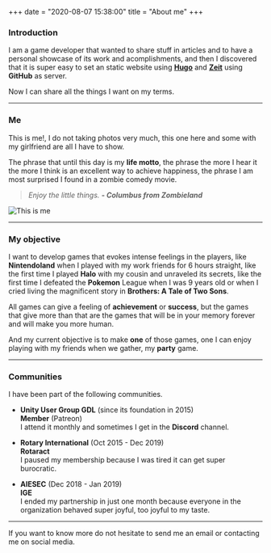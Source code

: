 +++
date = "2020-08-07 15:38:00"
title = "About me"
+++

### **Introduction**

I am a game developer that wanted to share stuff in articles and to have a personal showcase of its work and acomplishments, and then I discovered that it is super easy to set an static website using **[Hugo](https://gohugo.io/)** and **[Zeit](https://vercel.com/)** using **GitHub** as server.

Now I can share all the things I want on my terms.

---------------

### **Me**

This is me!, I do not taking photos very much, this one here and some with my girlfriend are all I have to show.

The phrase that until this day is my **life motto**, the phrase the more I hear it the more I think is an excellent way to achieve happiness, the phrase I am most surprised I found in a zombie comedy movie.

> *Enjoy the little things.*  ***- Columbus from Zombieland***

![This is me][1]

---------------

### **My objective**

I want to develop games that evokes intense feelings in the players, like **Nintendoland** when I played with my work friends for 6 hours straight, like the first time I played **Halo** with my cousin and unraveled its secrets, like the first time I defeated the **Pokemon** League when I was 9 years old or when I cried living the magnificent story in **Brothers: A Tale of Two Sons**.

All games can give a feeling of **achievement** or **success**, but the games that give more than that are the games that will be in your memory forever and will make you more human.

And my current objective is to make **one** of those games, one I can enjoy playing with my friends when we gather, my **party** game.

---------------

### **Communities**

I have been part of the following communities.

* **Unity User Group GDL** (since its foundation in 2015)  
**Member** (Patreon)  
I attend it monthly and sometimes I get in the **Discord** channel.

* **Rotary International** (Oct 2015 - Dec 2019)  
**Rotaract**  
I paused my membership because I was tired it can get super burocratic.

* **AIESEC** (Dec 2018 - Jan 2019)  
**IGE**  
I ended my partnership in just one month because everyone in the organization behaved super joyful, too joyful to my taste.

---------------

If you want to know more do not hesitate to send me an email or contacting me on social media.

[1]: /img/about.jpg
